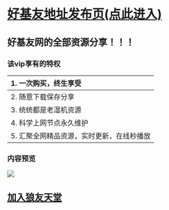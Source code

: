 <h1><a href="https://hjyvip.github.io">好基友地址发布页(点此进入)</a></h1> 

## 好基友网的全部资源分享！！！
### 该vip享有的特权


|  1. 一次购买，终生享受 |
| :------------ |
|  2. 随意下载保存分享 |
| 3. 统统都是老湿机资源  |
|  4. 科学上网节点永久维护  |
|  5. 汇聚全网精品资源，实时更新，在线秒播放 |
### 内容预览
<img src="https://p.ananas.chaoxing.com/star3/origin/8dbef4096a57b00704c21760c1d643a2.png">  

<h2><a href="http://www.superjay.ml/?cid=3&tid=58">加入狼友天堂</a></h2> 
